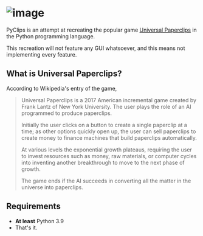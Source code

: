 # ![image](https://github.com/commandcontrolQ/pyclips/assets/124590064/3c4aca42-a578-4e7e-b3bf-9fc5b1d897ff)
PyClips is an attempt at recreating the popular game [Universal Paperclips](https://www.decisionproblem.com/paperclips) in the Python programming language.

This recreation will not feature any GUI whatsoever, and this means not implementing every feature.

## What is Universal Paperclips?
According to Wikipedia's entry of the game,
> Universal Paperclips is a 2017 American incremental game created by Frank Lantz of New York University. The user plays the role of an AI programmed to produce paperclips.
>
> Initially the user clicks on a button to create a single paperclip at a time; as other options quickly open up, the user can sell paperclips to create money to finance machines that build paperclips automatically.
>
> At various levels the exponential growth plateaus, requiring the user to invest resources such as money, raw materials, or computer cycles into inventing another breakthrough to move to the next phase of growth.
>
> The game ends if the AI succeeds in converting all the matter in the universe into paperclips.

## Requirements
- **At least** Python 3.9
- That's it.
